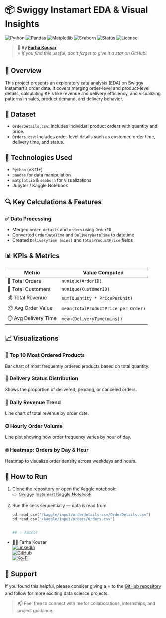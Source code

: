 # 📦 Swiggy Instamart EDA & Visual Insights

![Python](https://img.shields.io/badge/Python-3.11-blue?style=plastic&logo=python)
![Pandas](https://img.shields.io/badge/Pandas-Data--Analysis-purple?style=plastic&logo=pandas)
![Matplotlib](https://img.shields.io/badge/Matplotlib-Visualization-yellow?style=plastic)
![Seaborn](https://img.shields.io/badge/Seaborn-Statistical%20Plots-green?style=plastic)
![Status](https://img.shields.io/badge/Project-Complete-brightgreen?style=plastic)
![License](https://img.shields.io/badge/License-MIT-orange?style=plastic)

> 📌 **By [Farha Kousar](https://www.linkedin.com/in/farhakousar16/)**  
> ⭐ _If you find this useful, don't forget to give it a star on GitHub!_



## 📘 Overview

This project presents an exploratory data analysis (EDA) on Swiggy Instamart’s order data. It covers merging order-level and product-level details, calculating KPIs like revenue and delivery efficiency, and visualizing patterns in sales, product demand, and delivery behavior.



## 📁 Dataset

- `OrderDetails.csv`: Includes individual product orders with quantity and price.
- `Orders.csv`: Includes order-level details such as customer, order time, delivery time, and status.



## 🔧 Technologies Used

- `Python` (v3.11+)
- `pandas` for data manipulation
- `matplotlib` & `seaborn` for visualizations
- Jupyter / Kaggle Notebook


## 🔍 Key Calculations & Features

### ✅ Data Processing

- Merged `order_details` and `orders` using `OrderID`
- Converted `OrderDateTime` and `DeliveryDateTime` to datetime
- Created `DeliveryTime (mins)` and `TotalProductPrice` fields


## 📊 KPIs & Metrics

| Metric                | Value Computed                    |
|-----------------------|-----------------------------------|
| 🧾 Total Orders       | `nunique(OrderID)`                |
| 👥 Total Customers    | `nunique(CustomerID)`             |
| 💰 Total Revenue      | `sum(Quantity * PricePerUnit)`    |
| 📦 Avg Order Value    | `mean(TotalProductPrice per Order)` |
| ⏱️ Avg Delivery Time | `mean(DeliveryTime(mins))`        |



## 📈 Visualizations

### 🛒 Top 10 Most Ordered Products
Bar chart of most frequently ordered products based on total quantity.

### 🚚 Delivery Status Distribution
Shows the proportion of delivered, pending, or canceled orders.

### 📅 Daily Revenue Trend
Line chart of total revenue by order date.

### ⏰ Hourly Order Volume
Line plot showing how order frequency varies by hour of day.

### 🔥 Heatmap: Orders by Day & Hour
Heatmap to visualize order density across weekdays and hours.



## 📌 How to Run

1. Clone the repository or open the Kaggle notebook:  
   👉 [Swiggy Instamart Kaggle Notebook](https://www.kaggle.com/code/farhakouser/swiggy-instamart-ipynb)

2. Run the cells sequentially — data is read from:
   ```python
   pd.read_csv("/kaggle/input/orderdetails-csv/OrderDetails.csv")
   pd.read_csv("/kaggle/input/orders/Orders.csv")


   ## ✨ Author

- 👩‍💻 Farha Kousar  
  [![LinkedIn](https://img.shields.io/badge/-LinkedIn-0A66C2?style=flat&logo=linkedin&logoColor=white)](https://www.linkedin.com/in/farhakousar16)  
  [![GitHub](https://img.shields.io/badge/-GitHub-181717?style=flat&logo=github&logoColor=white)](https://github.com/FarhaKousar1601)  
  [![Ko-Fi](https://img.shields.io/badge/Buy%20Me%20a%20Coffee-ko--fi-FF5E5B?style=flat&logo=ko-fi&logoColor=white)](https://ko-fi.com/farhakousar16)


## 🌟 Support

If you found this helpful, please consider giving a ⭐ to the [GitHub repository](https://github.com/FarhaKousar1601)  
and follow for more exciting data science projects.

> 📬 Feel free to connect with me for collaborations, internships, and project guidance.

